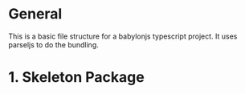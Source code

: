# General

This is a basic file structure for a babylonjs typescript project. It uses parseljs to do the bundling.

# 1. Skeleton Package
